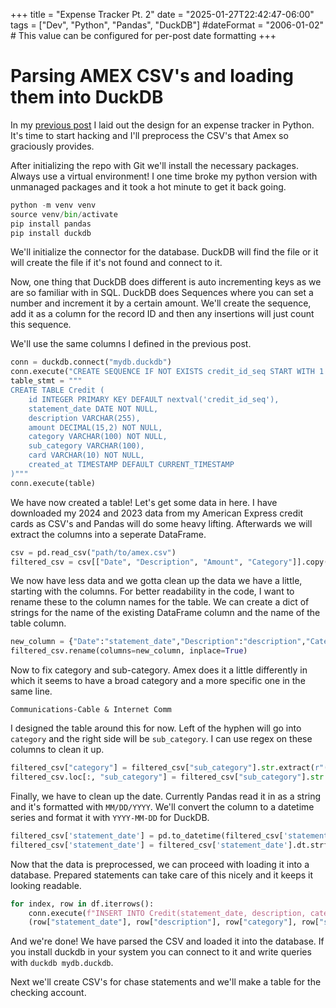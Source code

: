 +++
title = "Expense Tracker Pt. 2"
date = "2025-01-27T22:42:47-06:00" 
tags = ["Dev", "Python", "Pandas", "DuckDB"]
#dateFormat = "2006-01-02" # This value can be configured for per-post date formatting
+++

# Parsing AMEX CSV's and loading them into DuckDB

In my [previous post](./expense-tracker.md) I laid out the design for an expense tracker in Python. It's time to start hacking and I'll preprocess the CSV's that Amex so graciously provides. 

After initializing the repo with Git we'll install the necessary packages. Always use a virtual environment! I one time broke my python version with unmanaged packages and it took a hot minute to get it back going. 

```python
python -m venv venv
source venv/bin/activate
pip install pandas
pip install duckdb
```

We'll initialize the connector for the database. DuckDB will find the file or it will create the file if it's not found and connect to it. 

Now, one thing that DuckDB does different is auto incrementing keys as we are so familiar with in SQL. DuckDB does Sequences where you can set a number and increment it by a certain amount. We'll create the sequence, add it as a column for the record ID and then any insertions will just count this sequence. 

We'll use the same columns I defined in the previous post. 

```python
conn = duckdb.connect("mydb.duckdb")
conn.execute("CREATE SEQUENCE IF NOT EXISTS credit_id_seq START WITH 1 INCREMENT BY 1;")
table_stmt = """
CREATE TABLE Credit (
    id INTEGER PRIMARY KEY DEFAULT nextval('credit_id_seq'),
    statement_date DATE NOT NULL,
    description VARCHAR(255),
    amount DECIMAL(15,2) NOT NULL,
    category VARCHAR(100) NOT NULL,
    sub_category VARCHAR(100),
    card VARCHAR(10) NOT NULL,
    created_at TIMESTAMP DEFAULT CURRENT_TIMESTAMP
)"""
conn.execute(table)
```

We have now created a table! Let's get some data in here. I have downloaded my 2024 and 2023 data from my American Express credit cards as CSV's and Pandas will do some heavy lifting. Afterwards we will extract the columns into a seperate DataFrame.

```python
csv = pd.read_csv("path/to/amex.csv")
filtered_csv = csv[["Date", "Description", "Amount", "Category"]].copy()
```

We now have less data and we gotta clean up the data we have a little, starting with the columns. For better readability in the code, I want to rename these to the column names for the table. We can create a dict of strings for the name of the existing DataFrame column and the name of the table column. 

```python
new_column = {"Date":"statement_date","Description":"description","Category":"sub_category","Amount":"amount"}
filtered_csv.rename(columns=new_column, inplace=True)
```

Now to fix category and sub-category. Amex does it a little differently in which it seems to have a broad category and a more specific one in the same line. 

`Communications-Cable & Internet Comm`

I designed the table around this for now. Left of the hyphen will go into `category` and the right side will be `sub_category`. I can use regex on these columns to clean it up. 

```python
filtered_csv["category"] = filtered_csv["sub_category"].str.extract(r"(.+)-")
filtered_csv.loc[:, "sub_category"] = filtered_csv["sub_category"].str.replace(".+-","", regex=True)
```

Finally, we have to clean up the date. Currently Pandas read it in as a string and it's formatted with `MM/DD/YYYY`. We'll convert the column to a datetime series and format it with `YYYY-MM-DD` for DuckDB.

```python
filtered_csv['statement_date'] = pd.to_datetime(filtered_csv['statement_date'],format="%m/%d/%Y")
filtered_csv['statement_date'] = filtered_csv['statement_date'].dt.strftime('%Y-%m-%d')
```

Now that the data is preprocessed, we can proceed with loading it into a database. Prepared statements can take care of this nicely and it keeps it looking readable. 

```python
for index, row in df.iterrows():
    conn.execute(f"INSERT INTO Credit(statement_date, description, category, sub_category, amount, card) VALUES (?,?,?,?,?,?)", 
    (row["statement_date"], row["description"], row["category"], row["sub_category"], row["amount"],card))
```

And we're done! We have parsed the CSV and loaded it into the database. If you install duckdb in your system you can connect to it and write queries with `duckdb mydb.duckdb`.

Next we'll create CSV's for chase statements and we'll make a table for the checking account. 
